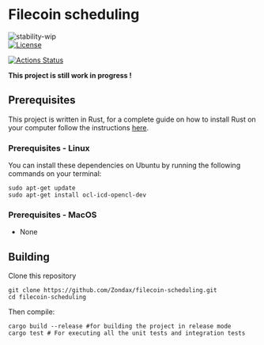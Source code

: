 # Filecoin scheduling 
![stability-wip](https://img.shields.io/badge/stability-work_in_progress-lightgrey.svg)                                                                        
[![License](https://img.shields.io/badge/License-Apache%202.0-blue.svg)](https://opensource.org/licenses/Apache-2.0)



[![Actions Status](https://github.com/Zondax/filecoin-scheduling/workflows/Rust/badge.svg)](https://github.com/Zondax/filecoin-scheduling/actions)



**This project is still work in progress !**

## Prerequisites

This project is written in Rust, for a complete guide on how to install Rust on your computer  follow the instructions [here](https://www.rust-lang.org/tools/install).

### Prerequisites - Linux

You can install these dependencies on Ubuntu by running the following commands on your terminal:

```shell
sudo apt-get update
sudo apt-get install ocl-icd-opencl-dev
```

### Prerequisites - MacOS

- None 

## Building

Clone this repository

```shell
git clone https://github.com/Zondax/filecoin-scheduling.git
cd filecoin-scheduling
```

Then compile:

```shell
cargo build --release #for building the project in release mode
cargo test # For executing all the unit tests and integration tests
```
